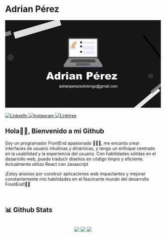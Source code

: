 # Adrian Pérez

![](https://raw.githubusercontent.com/adriane121000/adriane121000/master/resources/fotologo.jpg)

<a href="https://www.linkedin.com/in/adrian-p%C3%A9rez-441ba3264?trk=contact-info" target="_blank">
  <img src="https://img.shields.io/badge/LinkedIn-%230077B5.svg?&style=flat-square&logo=linkedin&logoColor=white" alt="LinkedIn">
</a>
<a href="https://instagram.com/adri_perez1210?igshid=OGQ5ZDc2ODk2ZA==" target="_blank">
  <img src="https://img.shields.io/badge/Instagram-%23E4405F.svg?&style=flat-square&logo=instagram&logoColor=white" alt="Instagram">
</a>
<a href="http://t.me/AdrianE121000" target="_blank">
  <img src="https://img.shields.io/badge/Telegram-%230077B5.svg?&style=flat-square&logo=telegram&logoColor=white" alt="Linktree">
</a>

## Hola👋🏻, Bienvenido a mi Github

Soy un programador FrontEnd apasionado 👨🏻‍💻, me encanta crear interfaces de usuario intuitivas y dinámicas, y tengo un enfoque centrado en la usabilidad y la experiencia del usuario. Con habilidades sólidas en el desarrollo web, puedo traducir diseños en código limpio y eficiente. Actualmente utilizo React con Javascript

¡Estoy ansioso por construir aplicaciones web impactantes y mejorar constantemente mis habilidades en el fascinante mundo del desarrollo FrontEnd!🤩🚀

<br />

## 📊 Github Stats

<br />

<div align="center">
  <img height="180em" src="https://github-readme-stats.vercel.app/api?username=adriane121000&include_all_commits=true&show_icons=true&include_all_commits=true&count_private=true&bg_color=000011&title_color=ebc634&text_color=efefef&icon_color=ff4642&line_height=34"/>
  <img height="180em" src="https://streak-stats.demolab.com/?user=adriane121000&theme=great-gatsby" />
  <img height="180em" src="https://github-readme-stats.vercel.app/api/top-langs?username=adriane121000&show_icons=true&locale=en&layout=compact&bg_color=000011&title_color=ebc634&text_color=efefef"/>
</div>
